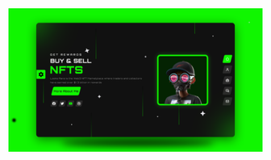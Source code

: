 <img alt="Landing Pages NFT.png" src="https://github.com/animation-coding/Landing_NFT/blob/main/Landing%20Pages%20NFT.png">
